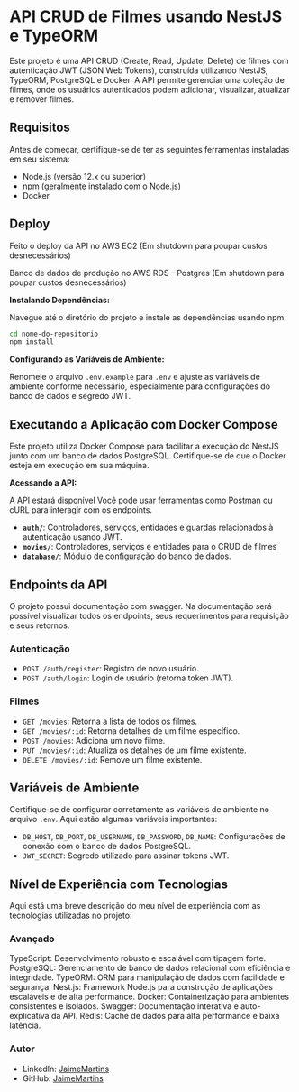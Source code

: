 # API CRUD de Filmes usando NestJS e TypeORM

Este projeto é uma API CRUD (Create, Read, Update, Delete) de filmes com autenticação JWT (JSON Web Tokens), construída utilizando NestJS, TypeORM, PostgreSQL e Docker. A API permite gerenciar uma coleção de filmes, onde os usuários autenticados podem adicionar, visualizar, atualizar e remover filmes.

## Requisitos

Antes de começar, certifique-se de ter as seguintes ferramentas instaladas em seu sistema:

- Node.js (versão 12.x ou superior)
- npm (geralmente instalado com o Node.js)
- Docker

## Deploy

Feito o deploy da API no AWS EC2 (Em shutdown para poupar custos desnecessários)

Banco de dados de produção no AWS RDS - Postgres (Em shutdown para poupar custos desnecessários)

**Instalando Dependências:**

   Navegue até o diretório do projeto e instale as dependências usando npm:

   ```bash
   cd nome-do-repositorio
   npm install
   ```

**Configurando as Variáveis de Ambiente:**

   Renomeie o arquivo `.env.example` para `.env` e ajuste as variáveis de ambiente conforme necessário, especialmente para configurações do banco de dados e segredo JWT.

## Executando a Aplicação com Docker Compose

Este projeto utiliza Docker Compose para facilitar a execução do NestJS junto com um banco de dados PostgreSQL. Certifique-se de que o Docker esteja em execução em sua máquina.

**Acessando a API:**

   A API estará disponível Você pode usar ferramentas como Postman ou cURL para interagir com os endpoints.

- **`auth/`**: Controladores, serviços, entidades e guardas relacionados à autenticação usando JWT.
- **`movies/`**:  Controladores, serviços e entidades para o CRUD de filmes
- **`database/`**: Módulo de configuração do banco de dados.

## Endpoints da API

O projeto possui documentação com swagger. Na documentação será possível visualizar todos os endpoints, seus requerimentos para requisição e seus retornos.

### Autenticação

- `POST /auth/register`: Registro de novo usuário.
- `POST /auth/login`: Login de usuário (retorna token JWT).

### Filmes

- `GET /movies`: Retorna a lista de todos os filmes.
- `GET /movies/:id`: Retorna detalhes de um filme específico.
- `POST /movies`: Adiciona um novo filme.
- `PUT /movies/:id`: Atualiza os detalhes de um filme existente.
- `DELETE /movies/:id`: Remove um filme existente.

## Variáveis de Ambiente
Certifique-se de configurar corretamente as variáveis de ambiente no arquivo `.env`. Aqui estão algumas variáveis importantes:

- `DB_HOST`, `DB_PORT`, `DB_USERNAME`, `DB_PASSWORD`, `DB_NAME`: Configurações de conexão com o banco de dados PostgreSQL.
- `JWT_SECRET`: Segredo utilizado para assinar tokens JWT.

## Nível de Experiência com Tecnologias

Aqui está uma breve descrição do meu nível de experiência com as tecnologias utilizadas no projeto:

### Avançado
TypeScript: Desenvolvimento robusto e escalável com tipagem forte.
PostgreSQL: Gerenciamento de banco de dados relacional com eficiência e integridade.
TypeORM: ORM para manipulação de dados com facilidade e segurança.
Nest.js: Framework Node.js para construção de aplicações escaláveis e de alta performance.
Docker: Containerização para ambientes consistentes e isolados.
Swagger: Documentação interativa e auto-explicativa da API.
Redis: Cache de dados para alta performance e baixa latência.

### Autor

- LinkedIn: [JaimeMartins](https://www.linkedin.com/in/jaime-martins-de-oliveira/)
- GitHub: [JaimeMartins](https://github.com/jaimeMartinsOliva)